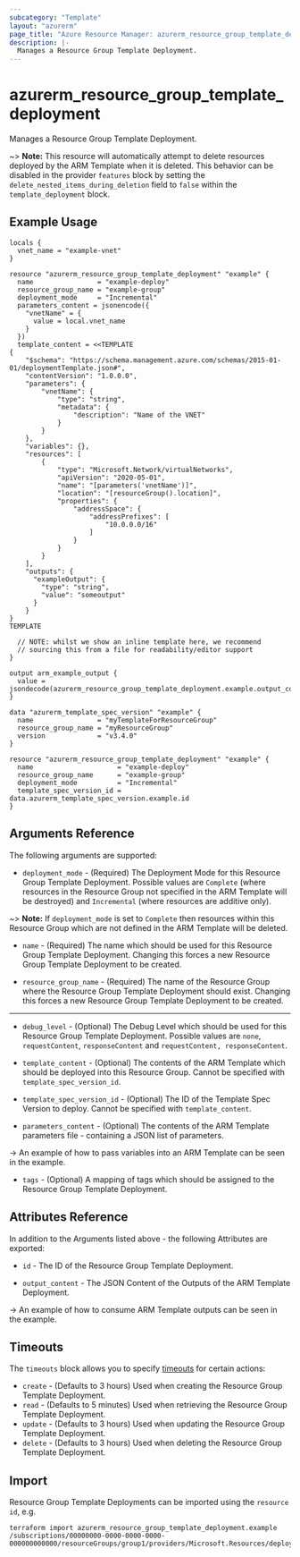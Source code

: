 ```yaml
---
subcategory: "Template"
layout: "azurerm"
page_title: "Azure Resource Manager: azurerm_resource_group_template_deployment"
description: |-
  Manages a Resource Group Template Deployment.
---
```


# azurerm_resource_group_template_deployment

Manages a Resource Group Template Deployment.

~> **Note:** This resource will automatically attempt to delete resources deployed by the ARM Template when it is deleted. This behavior can be disabled in the provider `features` block by setting the `delete_nested_items_during_deletion` field to `false` within the `template_deployment` block.

## Example Usage

```hcl
locals {
  vnet_name = "example-vnet"
}

resource "azurerm_resource_group_template_deployment" "example" {
  name                = "example-deploy"
  resource_group_name = "example-group"
  deployment_mode     = "Incremental"
  parameters_content = jsonencode({
    "vnetName" = {
      value = local.vnet_name
    }
  })
  template_content = <<TEMPLATE
{
    "$schema": "https://schema.management.azure.com/schemas/2015-01-01/deploymentTemplate.json#",
    "contentVersion": "1.0.0.0",
    "parameters": {
        "vnetName": {
            "type": "string",
            "metadata": {
                "description": "Name of the VNET"
            }
        }
    },
    "variables": {},
    "resources": [
        {
            "type": "Microsoft.Network/virtualNetworks",
            "apiVersion": "2020-05-01",
            "name": "[parameters('vnetName')]",
            "location": "[resourceGroup().location]",
            "properties": {
                "addressSpace": {
                    "addressPrefixes": [
                        "10.0.0.0/16"
                    ]
                }
            }
        }
    ],
    "outputs": {
      "exampleOutput": {
        "type": "string",
        "value": "someoutput"
      }
    }
}
TEMPLATE

  // NOTE: whilst we show an inline template here, we recommend
  // sourcing this from a file for readability/editor support
}

output arm_example_output {
  value = jsondecode(azurerm_resource_group_template_deployment.example.output_content).exampleOutput.value
}
```

```hcl
data "azurerm_template_spec_version" "example" {
  name                = "myTemplateForResourceGroup"
  resource_group_name = "myResourceGroup"
  version             = "v3.4.0"
}

resource "azurerm_resource_group_template_deployment" "example" {
  name                     = "example-deploy"
  resource_group_name      = "example-group"
  deployment_mode          = "Incremental"
  template_spec_version_id = data.azurerm_template_spec_version.example.id
}
```

## Arguments Reference

The following arguments are supported:

* `deployment_mode` - (Required) The Deployment Mode for this Resource Group Template Deployment. Possible values are `Complete` (where resources in the Resource Group not specified in the ARM Template will be destroyed) and `Incremental` (where resources are additive only).
  
~> **Note:** If `deployment_mode` is set to `Complete` then resources within this Resource Group which are not defined in the ARM Template will be deleted.

* `name` - (Required) The name which should be used for this Resource Group Template Deployment. Changing this forces a new Resource Group Template Deployment to be created.

* `resource_group_name` - (Required) The name of the Resource Group where the Resource Group Template Deployment should exist. Changing this forces a new Resource Group Template Deployment to be created.

---

* `debug_level` - (Optional) The Debug Level which should be used for this Resource Group Template Deployment. Possible values are `none`, `requestContent`, `responseContent` and `requestContent, responseContent`.

* `template_content` - (Optional) The contents of the ARM Template which should be deployed into this Resource Group. Cannot be specified with `template_spec_version_id`.

* `template_spec_version_id` - (Optional) The ID of the Template Spec Version to deploy. Cannot be specified with `template_content`.

* `parameters_content` - (Optional) The contents of the ARM Template parameters file - containing a JSON list of parameters.

-> An example of how to pass variables into an ARM Template can be seen in the example.

* `tags` - (Optional) A mapping of tags which should be assigned to the Resource Group Template Deployment.

## Attributes Reference

In addition to the Arguments listed above - the following Attributes are exported:

* `id` - The ID of the Resource Group Template Deployment.

* `output_content` - The JSON Content of the Outputs of the ARM Template Deployment.

-> An example of how to consume ARM Template outputs can be seen in the example.

## Timeouts

The `timeouts` block allows you to specify [timeouts](https://www.terraform.io/language/resources/syntax#operation-timeouts) for certain actions:

* `create` - (Defaults to 3 hours) Used when creating the Resource Group Template Deployment.
* `read` - (Defaults to 5 minutes) Used when retrieving the Resource Group Template Deployment.
* `update` - (Defaults to 3 hours) Used when updating the Resource Group Template Deployment.
* `delete` - (Defaults to 3 hours) Used when deleting the Resource Group Template Deployment.

## Import

Resource Group Template Deployments can be imported using the `resource id`, e.g.

```shell
terraform import azurerm_resource_group_template_deployment.example /subscriptions/00000000-0000-0000-0000-000000000000/resourceGroups/group1/providers/Microsoft.Resources/deployments/template1
```
